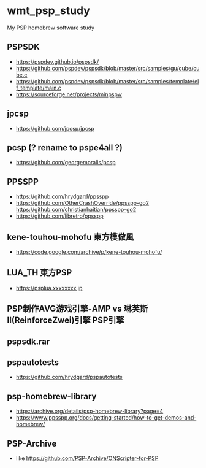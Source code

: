 # wmt_psp_study
My PSP homebrew software study

## PSPSDK  
* https://pspdev.github.io/pspsdk/  
* https://github.com/pspdev/pspsdk/blob/master/src/samples/gu/cube/cube.c
* https://github.com/pspdev/pspsdk/blob/master/src/samples/template/elf_template/main.c
* https://sourceforge.net/projects/minpspw

## jpcsp  
* https://github.com/jpcsp/jpcsp  

## pcsp (? rename to pspe4all ?)    
* https://github.com/georgemoralis/pcsp  

## PPSSPP  
* https://github.com/hrydgard/ppsspp
* https://github.com/OtherCrashOverride/ppsspp-go2  
https://github.com/christianhaitian/ppsspp-go2    
* https://github.com/libretro/ppsspp  

## kene-touhou-mohofu		東方模倣風  
* https://code.google.com/archive/p/kene-touhou-mohofu/

## LUA_TH		東方PSP  
* https://psplua.xxxxxxxx.jp  

## PSP制作AVG游戏引擎-AMP vs 琳芙斯Ⅱ(ReinforceZwei)引擎		PSP引擎  

## pspsdk.rar  

## pspautotests    
* https://github.com/hrydgard/pspautotests  

## psp-homebrew-library  
* https://archive.org/details/psp-homebrew-library?page=4
* https://www.ppsspp.org/docs/getting-started/how-to-get-demos-and-homebrew/  

## PSP-Archive  
* like https://github.com/PSP-Archive/ONScripter-for-PSP
